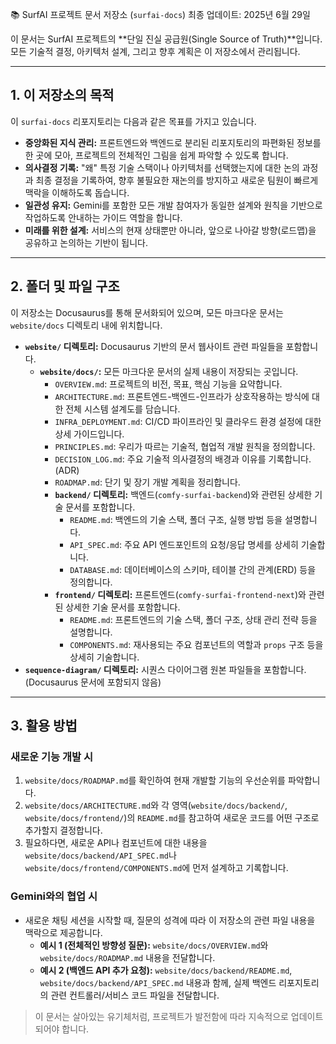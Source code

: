 📚 SurfAI 프로젝트 문서 저장소 (`surfai-docs`)
최종 업데이트: 2025년 6월 29일

이 문서는 SurfAI 프로젝트의 **단일 진실 공급원(Single Source of Truth)**입니다.
모든 기술적 결정, 아키텍처 설계, 그리고 향후 계획은 이 저장소에서 관리됩니다.

---

## 1. 이 저장소의 목적

이 `surfai-docs` 리포지토리는 다음과 같은 목표를 가지고 있습니다.

-   **중앙화된 지식 관리:** 프론트엔드와 백엔드로 분리된 리포지토리의 파편화된 정보를 한 곳에 모아, 프로젝트의 전체적인 그림을 쉽게 파악할 수 있도록 합니다.
-   **의사결정 기록:** "왜" 특정 기술 스택이나 아키텍처를 선택했는지에 대한 논의 과정과 최종 결정을 기록하여, 향후 불필요한 재논의를 방지하고 새로운 팀원이 빠르게 맥락을 이해하도록 돕습니다.
-   **일관성 유지:** Gemini를 포함한 모든 개발 참여자가 동일한 설계와 원칙을 기반으로 작업하도록 안내하는 가이드 역할을 합니다.
-   **미래를 위한 설계:** 서비스의 현재 상태뿐만 아니라, 앞으로 나아갈 방향(로드맵)을 공유하고 논의하는 기반이 됩니다.

---

## 2. 폴더 및 파일 구조

이 저장소는 Docusaurus를 통해 문서화되어 있으며, 모든 마크다운 문서는 `website/docs` 디렉토리 내에 위치합니다.

-   **`website/` 디렉토리:** Docusaurus 기반의 문서 웹사이트 관련 파일들을 포함합니다.
    -   **`website/docs/`:** 모든 마크다운 문서의 실제 내용이 저장되는 곳입니다.
        -   `OVERVIEW.md`: 프로젝트의 비전, 목표, 핵심 기능을 요약합니다.
        -   `ARCHITECTURE.md`: 프론트엔드-백엔드-인프라가 상호작용하는 방식에 대한 전체 시스템 설계도를 담습니다.
        -   `INFRA_DEPLOYMENT.md`: CI/CD 파이프라인 및 클라우드 환경 설정에 대한 상세 가이드입니다.
        -   `PRINCIPLES.md`: 우리가 따르는 기술적, 협업적 개발 원칙을 정의합니다.
        -   `DECISION_LOG.md`: 주요 기술적 의사결정의 배경과 이유를 기록합니다. (ADR)
        -   `ROADMAP.md`: 단기 및 장기 개발 계획을 정리합니다.
        -   **`backend/` 디렉토리:** 백엔드(`comfy-surfai-backend`)와 관련된 상세한 기술 문서를 포함합니다.
            -   `README.md`: 백엔드의 기술 스택, 폴더 구조, 실행 방법 등을 설명합니다.
            -   `API_SPEC.md`: 주요 API 엔드포인트의 요청/응답 명세를 상세히 기술합니다.
            -   `DATABASE.md`: 데이터베이스의 스키마, 테이블 간의 관계(ERD) 등을 정의합니다.
        -   **`frontend/` 디렉토리:** 프론트엔드(`comfy-surfai-frontend-next`)와 관련된 상세한 기술 문서를 포함합니다.
            -   `README.md`: 프론트엔드의 기술 스택, 폴더 구조, 상태 관리 전략 등을 설명합니다.
            -   `COMPONENTS.md`: 재사용되는 주요 컴포넌트의 역할과 `props` 구조 등을 상세히 기술합니다.
-   **`sequence-diagram/` 디렉토리:** 시퀀스 다이어그램 원본 파일들을 포함합니다. (Docusaurus 문서에 포함되지 않음)

---

## 3. 활용 방법

### 새로운 기능 개발 시

1.  `website/docs/ROADMAP.md`를 확인하여 현재 개발할 기능의 우선순위를 파악합니다.
2.  `website/docs/ARCHITECTURE.md`와 각 영역(`website/docs/backend/`, `website/docs/frontend/`)의 `README.md`를 참고하여 새로운 코드를 어떤 구조로 추가할지 결정합니다.
3.  필요하다면, 새로운 API나 컴포넌트에 대한 내용을 `website/docs/backend/API_SPEC.md`나 `website/docs/frontend/COMPONENTS.md`에 먼저 설계하고 기록합니다.

### Gemini와의 협업 시

-   새로운 채팅 세션을 시작할 때, 질문의 성격에 따라 이 저장소의 관련 파일 내용을 맥락으로 제공합니다.
    -   **예시 1 (전체적인 방향성 질문):** `website/docs/OVERVIEW.md`와 `website/docs/ROADMAP.md` 내용을 전달합니다.
    -   **예시 2 (백엔드 API 추가 요청):** `website/docs/backend/README.md`, `website/docs/backend/API_SPEC.md` 내용과 함께, 실제 백엔드 리포지토리의 관련 컨트롤러/서비스 코드 파일을 전달합니다.

> 이 문서는 살아있는 유기체처럼, 프로젝트가 발전함에 따라 지속적으로 업데이트되어야 합니다.
